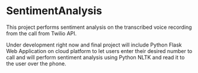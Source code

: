 # SentimentAnalysis
This project performs sentiment analysis on the transcribed voice recording from the call from Twilio API.

Under development right now and final project will include Python Flask Web Application on cloud platform to let users enter their desired number to call and will perform sentiment analysis using Python NLTK and read it to the user over the phone.
